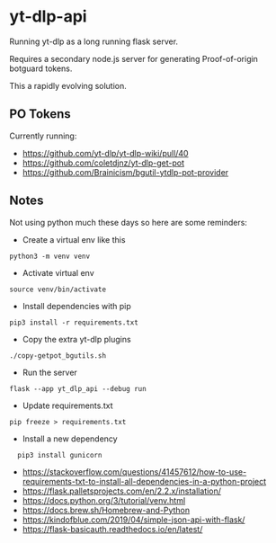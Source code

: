 # yt-dlp-api

Running yt-dlp as a long running flask server.

Requires a secondary node.js server for generating Proof-of-origin botguard tokens.

This a rapidly evolving solution.

## PO Tokens

Currently running:

- https://github.com/yt-dlp/yt-dlp-wiki/pull/40
- https://github.com/coletdjnz/yt-dlp-get-pot
- https://github.com/Brainicism/bgutil-ytdlp-pot-provider

## Notes

Not using python much these days so here are some reminders:

- Create a virtual env like this

```console
python3 -m venv venv
```

- Activate virtual env

```console
source venv/bin/activate
```

- Install dependencies with pip

```console
pip3 install -r requirements.txt
```

- Copy the extra yt-dlp plugins

```console
./copy-getpot_bgutils.sh
```

- Run the server

```console
flask --app yt_dlp_api --debug run
```

- Update requirements.txt

```console
pip freeze > requirements.txt
```

- Install a new dependency

```console
  pip3 install gunicorn
```

- https://stackoverflow.com/questions/41457612/how-to-use-requirements-txt-to-install-all-dependencies-in-a-python-project
- https://flask.palletsprojects.com/en/2.2.x/installation/
- https://docs.python.org/3/tutorial/venv.html
- https://docs.brew.sh/Homebrew-and-Python
- https://kindofblue.com/2019/04/simple-json-api-with-flask/
- https://flask-basicauth.readthedocs.io/en/latest/

